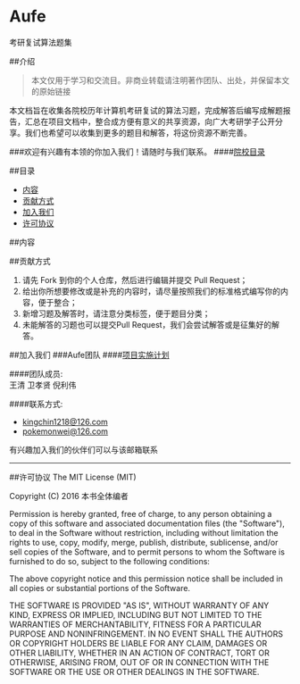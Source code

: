# Aufe
考研复试算法题集

##介绍
>本文仅用于学习和交流目。非商业转载请注明著作团队、出处，并保留本文的原始链接

本文档旨在收集各院校历年计算机考研复试的算法习题，完成解答后编写成解题报告，汇总在项目文档中，整合成方便有意义的共享资源，向广大考研学子公开分享。我们也希望可以收集到更多的题目和解答，将这份资源不断完善。        

###欢迎有兴趣有本领的你加入我们！请随时与我们联系。
####[院校目录](/doc/院校目录.md)

##目录   
* [内容](#内容)
* [贡献方式](#贡献方式)
* [加入我们](#加入我们)         
* [许可协议](#许可协议)


##内容


##贡献方式
 1. 请先 Fork 到你的个人仓库，然后进行编辑并提交 Pull Request；
 2. 给出你所想要修改或是补充的内容时，请尽量按照我们的标准格式编写你的内容，便于整合；
 3. 新增习题及解答时，请注意分类标签，便于题目分类；
 4. 未能解答的习题也可以提交Pull Request，我们会尝试解答或是征集好的解答。



##加入我们
###Aufe团队
####[项目实施计划](/doc/项目实施计划.md)    

####团队成员:      
王清  卫孝贤    倪利伟    
   
####联系方式:
* <kingchin1218@126.com>       
* <pokemonwei@126.com>         

有兴趣加入我们的伙伴们可以与该邮箱联系


----------------------------
##许可协议
The MIT License (MIT)

Copyright (C) 2016 本书全体编者

Permission is hereby granted, free of charge, to any person obtaining a copy of this software and associated documentation files (the "Software"), to deal in the Software without restriction, including without limitation the rights to use, copy, modify, merge, publish, distribute, sublicense, and/or sell copies of the Software, and to permit persons to whom the Software is furnished to do so, subject to the following conditions:

The above copyright notice and this permission notice shall be included in all copies or substantial portions of the Software.

THE SOFTWARE IS PROVIDED "AS IS", WITHOUT WARRANTY OF ANY KIND, EXPRESS OR IMPLIED, INCLUDING BUT NOT LIMITED TO THE WARRANTIES OF MERCHANTABILITY, FITNESS FOR A PARTICULAR PURPOSE AND NONINFRINGEMENT. IN NO EVENT SHALL THE AUTHORS OR COPYRIGHT HOLDERS BE LIABLE FOR ANY CLAIM, DAMAGES OR OTHER LIABILITY, WHETHER IN AN ACTION OF CONTRACT, TORT OR OTHERWISE, ARISING FROM, OUT OF OR IN CONNECTION WITH THE SOFTWARE OR THE USE OR OTHER DEALINGS IN THE SOFTWARE.

